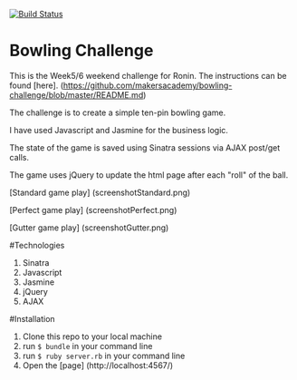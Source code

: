 [![Build Status](https://travis-ci.org/missamynicholson/bowling-challenge.svg?branch=master)](https://travis-ci.org/missamynicholson/bowling-challenge)


Bowling Challenge
=================

This is the Week5/6 weekend challenge for Ronin. The instructions can be found [here]. (https://github.com/makersacademy/bowling-challenge/blob/master/README.md)

The challenge is to create a simple ten-pin bowling game.

I have used Javascript and Jasmine for the business logic.

The state of the game is saved using Sinatra sessions via AJAX post/get calls.

The game uses jQuery to update the html page after each "roll" of the ball.

[Standard game play] (screenshotStandard.png)

[Perfect game play] (screenshotPerfect.png)

[Gutter game play] (screenshotGutter.png)


#Technologies
1. Sinatra
2. Javascript
3. Jasmine
4. jQuery
5. AJAX


#Installation
1. Clone this repo to your local machine
2. run `$ bundle` in your command line
3. run `$ ruby server.rb` in your command line
4. Open the [page] (http://localhost:4567/)
